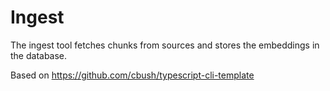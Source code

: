 # Ingest

The ingest tool fetches chunks from sources and stores the embeddings in the database.


Based on https://github.com/cbush/typescript-cli-template
 

